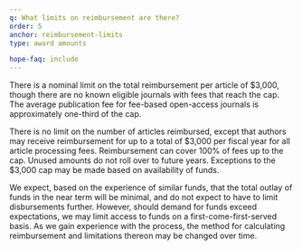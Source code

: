 ```yaml
---
q: What limits on reimbursement are there?
order: 5
anchor: reimbursement-limits
type: award amounts

hope-faq: include
---
```

There is a nominal limit on the total reimbursement per article of $3,000, though there are no known eligible journals with fees that reach the cap. The average publication fee for fee-based open-access journals is approximately one-third of the cap.

There is no limit on the number of articles reimbursed, except that authors may receive reimbursement for up to a total of $3,000 per fiscal year for all article processing fees. Reimbursement can cover 100% of fees up to the cap. Unused amounts do not roll over to future years. Exceptions to the $3,000 cap may be made based on availability of funds.

We expect, based on the experience of similar funds, that the total outlay of funds in the near term will be minimal, and do not expect to have to limit disbursements further. However, should demand for funds exceed expectations, we may limit access to funds on a first-come-first-served basis. As we gain experience with the process, the method for calculating reimbursement and limitations thereon may be changed over time.
